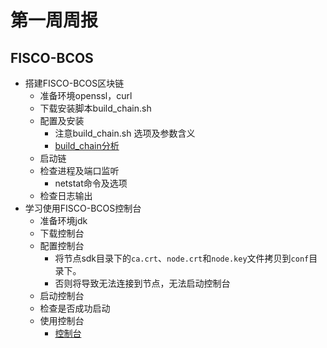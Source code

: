 # 第一周周报

## FISCO-BCOS

* 搭建FISCO-BCOS区块链
	* 准备环境openssl，curl
	* 下载安装脚本build_chain.sh
	* 配置及安装
		* 注意build_chain.sh 选项及参数含义
		* [build_chain分析](./build_chain分析.md)
	* 启动链
	* 检查进程及端口监听
		* netstat命令及选项
	* 检查日志输出
* 学习使用FISCO-BCOS控制台
	* 准备环境jdk
	* 下载控制台
	* 配置控制台
		* 将节点sdk目录下的`ca.crt`、`node.crt`和`node.key`文件拷贝到`conf`目录下。
		* 否则将导致无法连接到节点，无法启动控制台
	* 启动控制台
	* 检查是否成功启动
	* 使用控制台<br>
		* [控制台](./day1控制台.md)



